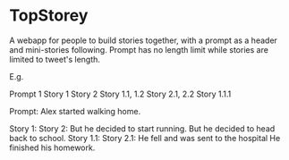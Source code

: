 # TopStorey

A webapp for people to build stories together, with a prompt as a header and mini-stories following. Prompt has no length limit while stories are limited to tweet's length.

E.g.

Prompt 1
  Story 1                 Story 2
    Story 1.1, 1.2        Story 2.1, 2.2 
        Story 1.1.1
        
Prompt:
  Alex started walking home.
  
Story 1:                                            Story 2:
  But he decided to start running.        But he decided to head back to school.
    Story 1.1:                                      Story 2.1:
      He fell and was sent to the hospital        He finished his homework.
